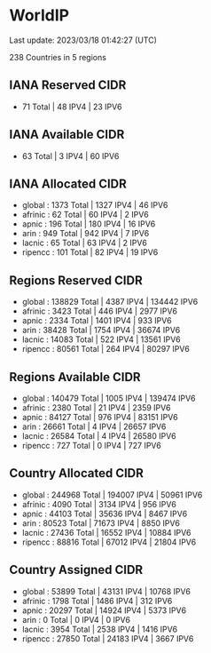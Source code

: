 # WorldIP

Last update: 2023/03/18 01:42:27 (UTC)

238 Countries in 5 regions

## IANA Reserved CIDR

- 71 Total | 48 IPV4 | 23 IPV6

## IANA Available CIDR

- 63 Total | 3 IPV4 | 60 IPV6

## IANA Allocated CIDR

- global : 1373 Total | 1327 IPV4 | 46 IPV6
- afrinic : 62 Total | 60 IPV4 | 2 IPV6
- apnic : 196 Total | 180 IPV4 | 16 IPV6
- arin : 949 Total | 942 IPV4 | 7 IPV6
- lacnic : 65 Total | 63 IPV4 | 2 IPV6
- ripencc : 101 Total | 82 IPV4 | 19 IPV6

## Regions Reserved CIDR

- global : 138829 Total | 4387 IPV4 | 134442 IPV6
- afrinic : 3423 Total | 446 IPV4 | 2977 IPV6
- apnic : 2334 Total | 1401 IPV4 | 933 IPV6
- arin : 38428 Total | 1754 IPV4 | 36674 IPV6
- lacnic : 14083 Total | 522 IPV4 | 13561 IPV6
- ripencc : 80561 Total | 264 IPV4 | 80297 IPV6

## Regions Available CIDR

- global : 140479 Total | 1005 IPV4 | 139474 IPV6
- afrinic : 2380 Total | 21 IPV4 | 2359 IPV6
- apnic : 84127 Total | 976 IPV4 | 83151 IPV6
- arin : 26661 Total | 4 IPV4 | 26657 IPV6
- lacnic : 26584 Total | 4 IPV4 | 26580 IPV6
- ripencc : 727 Total | 0 IPV4 | 727 IPV6

## Country Allocated CIDR

- global : 244968 Total | 194007 IPV4 | 50961 IPV6
- afrinic : 4090 Total | 3134 IPV4 | 956 IPV6
- apnic : 44103 Total | 35636 IPV4 | 8467 IPV6
- arin : 80523 Total | 71673 IPV4 | 8850 IPV6
- lacnic : 27436 Total | 16552 IPV4 | 10884 IPV6
- ripencc : 88816 Total | 67012 IPV4 | 21804 IPV6

## Country Assigned CIDR

- global : 53899 Total | 43131 IPV4 | 10768 IPV6
- afrinic : 1798 Total | 1486 IPV4 | 312 IPV6
- apnic : 20297 Total | 14924 IPV4 | 5373 IPV6
- arin : 0 Total | 0 IPV4 | 0 IPV6
- lacnic : 3954 Total | 2538 IPV4 | 1416 IPV6
- ripencc : 27850 Total | 24183 IPV4 | 3667 IPV6
